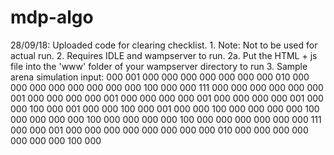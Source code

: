 # mdp-algo
28/09/18: Uploaded code for clearing checklist. 
          1. Note: Not to be used for actual run.
          2. Requires IDLE and wampserver to run.
            2a. Put the HTML + js file into the 'www' folder of your wampserver directory to run
          3. Sample arena simulation input:
              000 001 000 000 000
              000 000 000 000 010
              000 000 000 000 000
              000 000 000 100 000
              000 111 000 000 000
              000 000 000 001 000
              000 000 000 001 000
              000 000 000 001 000
              000 000 000 001 000
              000 100 000 001 000
              000 100 000 001 000
              000 100 000 000 000
              000 100 000 000 000
              000 100 000 000 000
              000 100 000 000 000
              000 000 000 111 000
              000 001 000 000 000
              000 000 000 000 000
              010 000 000 000 000
              000 000 000 100 000
